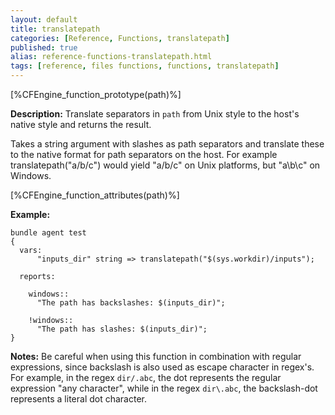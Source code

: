 ```yaml
---
layout: default
title: translatepath
categories: [Reference, Functions, translatepath]
published: true
alias: reference-functions-translatepath.html
tags: [reference, files functions, functions, translatepath]
---
```


[%CFEngine_function_prototype(path)%]

**Description:** Translate separators in `path` from Unix style to the host's 
native style and returns the result.

Takes a string argument with slashes as path separators and translate
these to the native format for path separators on the host. For example
translatepath("a/b/c") would yield "a/b/c" on Unix platforms, but
"a\\b\\c" on Windows.

[%CFEngine_function_attributes(path)%]

**Example:**

```cf3
bundle agent test
{
  vars:
      "inputs_dir" string => translatepath("$(sys.workdir)/inputs");

  reports:

    windows::
      "The path has backslashes: $(inputs_dir)";

    !windows::
      "The path has slashes: $(inputs_dir)";
}
```

**Notes:** Be careful when using this function in combination with regular
expressions, since backslash is also used as escape character in
regex's. For example, in the regex `dir/.abc`, the dot represents the
regular expression "any character", while in the regex `dir\.abc`, the
backslash-dot represents a literal dot character.
